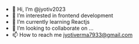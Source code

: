 - 👋 Hi, I’m @jyotiv2023
- 👀 I’m interested in frontend development
- 🌱 I’m currently learning Reactjs
- 💞️ I’m looking to collaborate on ...
- 📫 How to reach me jyotiverma7933@gmail.com

<!---
jyotiv2023/jyotiv2023 is a ✨ special ✨ repository because its `README.md` (this file) appears on your GitHub profile.
You can click the Preview link to take a look at your changes.
--->
